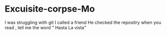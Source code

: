 # Excuisite-corpse-Mo
I was struggling with git
I called a friend 
He checked the repositry 
when you read , tell me the word " Hasta La vista"


